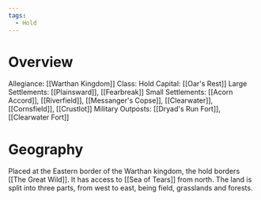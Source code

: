 ```yaml
---
tags:
  - Hold
---
```

# Overview
Allegiance: [[Warthan Kingdom]]
Class: Hold
Capital: [[Oar's Rest]]
Large Settlements: [[Plainsward]], [[Fearbreak]]
Small Settlements: [[Acorn Accord]], [[Riverfield]], [[Messanger's Copse]], [[Clearwater]], [[Cornsfield]], [[Crustlot]]
Military Outposts: [[Dryad's Run Fort]], [[Clearwater Fort]]

# Geography
Placed at the Eastern border of the Warthan kingdom, the hold borders [[The Great Wild]]. It has access to [[Sea of Tears]] from north.
The land is split into three parts, from west to east, being field, grasslands and forests.